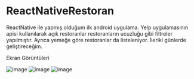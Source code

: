 # ReactNativeRestoran
ReactNative ile yapmış olduğum ilk android uygulama. Yelp uygulamasının apisi kullanılarak açık restoranlar restoranların ucuzluğu gibi filtreler yapılmıştır. Ayrıca yemeğe göre restoranlar da listeleniyor. İleriki günlerde geliştireceğim.

Ekran Görüntüleri 


![image](https://github.com/merkurluxury/ReactNativeRestoran/assets/67855084/4af5c437-5c18-4af2-beff-320eda70db29)
![image](https://github.com/merkurluxury/ReactNativeRestoran/assets/67855084/9f080d15-7788-49da-b8bd-c26e9180ef45)
![image](https://github.com/merkurluxury/ReactNativeRestoran/assets/67855084/828b2544-62f2-4ce3-9581-c1d974f636fc)

